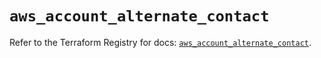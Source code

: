 # `aws_account_alternate_contact`

Refer to the Terraform Registry for docs: [`aws_account_alternate_contact`](https://registry.terraform.io/providers/hashicorp/aws/6.13.0/docs/resources/account_alternate_contact).
